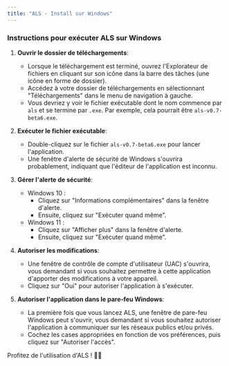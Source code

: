 ```yaml
---
title: "ALS - Install sur Windows"
---
```


<div class="content-wrapper">
<!-- markdown content start -->

### Instructions pour exécuter ALS sur Windows

1. **Ouvrir le dossier de téléchargements**:
   - Lorsque le téléchargement est terminé, ouvrez l'Explorateur de fichiers en cliquant sur son icône dans la barre des tâches (une icône en forme de dossier).
   - Accédez à votre dossier de téléchargements en sélectionnant "Téléchargements" dans le menu de navigation à gauche.
   - Vous devriez y voir le fichier exécutable dont le nom commence par `als` et se termine par `.exe`. Par exemple, cela pourrait être `als-v0.7-beta6.exe`.

2. **Exécuter le fichier exécutable**:
   - Double-cliquez sur le fichier `als-v0.7-beta6.exe` pour lancer l'application.
   - Une fenêtre d'alerte de sécurité de Windows s'ouvrira probablement, indiquant que l'éditeur de l'application est inconnu.

3. **Gérer l'alerte de sécurité**:
   - Windows 10 :
     - Cliquez sur "Informations complémentaires" dans la fenêtre d'alerte.
     - Ensuite, cliquez sur "Exécuter quand même".
   - Windows 11 :
     - Cliquez sur "Afficher plus" dans la fenêtre d'alerte.
     - Ensuite, cliquez sur "Exécuter quand même".

4. **Autoriser les modifications**:
   - Une fenêtre de contrôle de compte d'utilisateur (UAC) s'ouvrira, vous demandant si vous souhaitez permettre à cette application d'apporter des modifications à votre appareil.
   - Cliquez sur "Oui" pour autoriser l'application à s'exécuter.

5. **Autoriser l'application dans le pare-feu Windows**:
   - La première fois que vous lancez ALS, une fenêtre de pare-feu Windows peut s'ouvrir, vous demandant si vous souhaitez autoriser l'application à communiquer sur les réseaux publics et/ou privés.
   - Cochez les cases appropriées en fonction de vos préférences, puis cliquez sur "Autoriser l'accès".

Profitez de l'utilisation d'ALS ! 🚀✨

<!-- markdown content end -->
</div>
